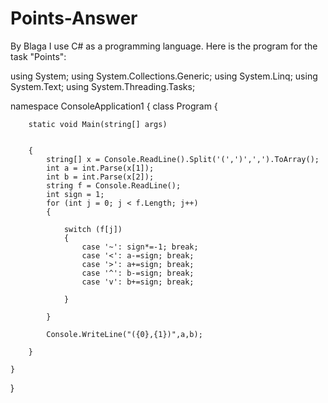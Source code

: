 # Points-Answer
By Blaga
I use C# as a programming language. Here is the program for the task "Points":

using System;
using System.Collections.Generic;
using System.Linq;
using System.Text;
using System.Threading.Tasks;

namespace ConsoleApplication1
{
    class Program
    {   
   
        
        
        static void Main(string[] args)


        {
            string[] x = Console.ReadLine().Split('(',')',',').ToArray();
            int a = int.Parse(x[1]);
            int b = int.Parse(x[2]);
            string f = Console.ReadLine();
            int sign = 1;
            for (int j = 0; j < f.Length; j++)
            {
                
                switch (f[j])
                {
                    case '~': sign*=-1; break;
                    case '<': a-=sign; break;
                    case '>': a+=sign; break;
                    case '^': b-=sign; break;
                    case 'v': b+=sign; break;
                
                }
            
            }

            Console.WriteLine("({0},{1})",a,b);

        }

    }
}
